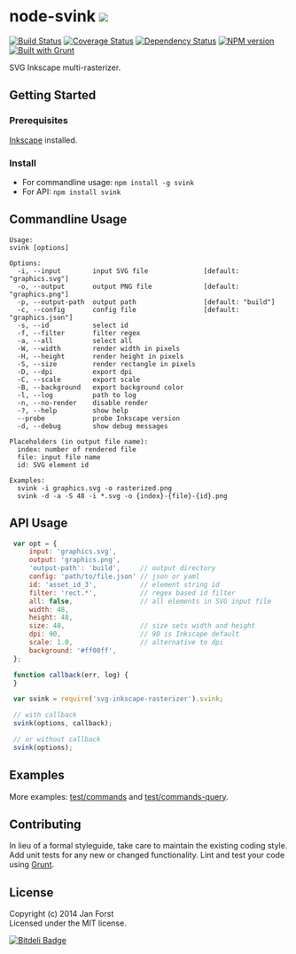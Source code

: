 # node-svink ![](https://rawgithub.com/darosh/node-svink/master/res/svink-logo-small.svg) 

[![Build Status](https://secure.travis-ci.org/darosh/node-svink.png?branch=master)](http://travis-ci.org/darosh/node-svink) [![Coverage Status](https://coveralls.io/repos/darosh/node-svink/badge.png)](https://coveralls.io/r/darosh/node-svink) [![Dependency Status](https://gemnasium.com/darosh/node-svink.png)](https://gemnasium.com/darosh/node-svink) [![NPM version](https://badge.fury.io/js/svink.png)](http://badge.fury.io/js/svink) [![Built with Grunt](https://cdn.gruntjs.com/builtwith.png)](http://gruntjs.com/)

SVG Inkscape multi-rasterizer.

## Getting Started

### Prerequisites

[Inkscape](http://www.inkscape.org/) installed.

### Install

- For commandline usage: `npm install -g svink`
- For API: `npm install svink`

## Commandline Usage

```
Usage:
svink [options]

Options:
  -i, --input        input SVG file              [default: "graphics.svg"]
  -o, --output       output PNG file             [default: "graphics.png"]
  -p, --output-path  output path                 [default: "build"]
  -c, --config       config file                 [default: "graphics.json"]
  -s, --id           select id
  -f, --filter       filter regex
  -a, --all          select all
  -W, --width        render width in pixels
  -H, --height       render height in pixels
  -S, --size         render rectangle in pixels
  -D, --dpi          export dpi
  -C, --scale        export scale
  -B, --background   export background color
  -l, --log          path to log
  -n, --no-render    disable render
  -?, --help         show help
  --probe            probe Inkscape version
  -d, --debug        show debug messages

Placeholders (in output file name):
  index: number of rendered file
  file: input file name
  id: SVG element id

Examples:
  svink -i graphics.svg -o rasterized.png
  svink -d -a -S 48 -i *.svg -o {index}-{file}-{id}.png
```

## API Usage

```javascript
 var opt = {
     input: 'graphics.svg',
     output: 'graphics.png',
     'output-path': 'build',     // output directory
     config: 'path/to/file.json' // json or yaml
     id: 'asset_id_3',           // element string id
     filter: 'rect.*',           // regex based id filter
     all: false,                 // all elements in SVG input file
     width: 48,
     height: 48,
     size: 48,                   // size sets width and height
     dpi: 90,                    // 90 is Inkscape default
     scale: 1.0,                 // alternative to dpi
     background: '#ff00ff',
 };

 function callback(err, log) {
 }

 var svink = require('svg-inkscape-rasterizer').svink;

 // with callback
 svink(options, callback);

 // or without callback
 svink(options);
 ```

## Examples
More examples: [test/commands](https://github.com/darosh/node-svink/tree/master/test/commands) and [test/commands-query](https://github.com/darosh/node-svink/tree/master/test/commands-query).

## Contributing
In lieu of a formal styleguide, take care to maintain the existing coding style. Add unit tests for any new or changed functionality. Lint and test your code using [Grunt](http://gruntjs.com/).

## License
Copyright (c) 2014 Jan Forst  
Licensed under the MIT license.


[![Bitdeli Badge](https://d2weczhvl823v0.cloudfront.net/darosh/node-svink/trend.png)](https://bitdeli.com/free "Bitdeli Badge")

